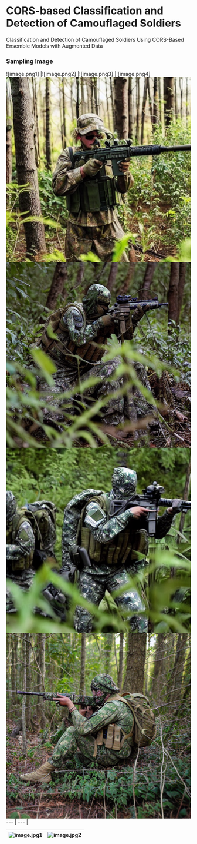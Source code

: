 # CORS-based Classification and Detection of Camouflaged Soldiers
Classification and Detection of Camouflaged Soldiers Using CORS-Based Ensemble Models with Augmented Data

### Sampling Image
![image.png1]<img src ="./sampling/sample_2_97.png" align='left'> |![image.png2]<img src ="./sampling/sample_5_109.png" align='left'> |![image.png3]<img src ="./sampling/sample_5_57.png" align='left'> |![image.png4]<img src ="./sampling/sample_6_109.png" align='left'>

--- | --- |

![image.jpg1](https://steemitimages.com/0x0/https://static.tasteem.io/uploads/image/image/7289/content_994dbe3f-631b-4f76-9ee1-751c87c668dd.jpeg) |![image.jpg2](https://steemitimages.com/0x0/https://static.tasteem.io/uploads/image/image/7293/content_994dbe3f-631b-4f76-9ee1-751c87c668dd.jpeg)
--- | --- |

